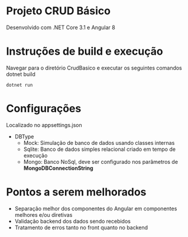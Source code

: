 # Projeto CRUD Básico
Desenvolvido com .NET Core 3.1 e Angular 8

# Instruções de build e execução
Navegar para o diretório CrudBasico e executar os seguintes comandos
    dotnet build
    
    dotnet run
    
# Configurações
Localizado no appsettings.json
- DBType
  - Mock: Simulação de banco de dados usando classes internas
  - Sqlite: Banco de dados simples relacional criado em tempo de execução
  - Mongo: Banco NoSql, deve ser configurado nos parâmetros de **MongoDBConnectionString**
    
# Pontos a serem melhorados
- Separação melhor dos componentes do Angular em componentes melhores e/ou diretivas
- Validação backend dos dados sendo recebidos
- Tratamento de erros tanto no front quanto no backend